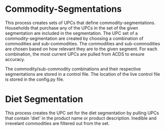 # Commodity-Segmentations
This process creates sets of UPCs that define commodity-segmentations. Households that purchase any of the UPCs in the set of the given segmentation are included in the segmentation. The UPC set of a commodity-segmentation are created by choosing a combination of commodities and sub-commodities. The commodities and sub-commodities are chosen based on how relevant they are to the given segment. For each combination, the most current UPCs are pulled from ACDS to ensure accuracy.

The commodity/sub-commodity combinations and their respective segmentations are stored in a control file.  The location of the live control file is stored in the config.py file.

# Diet Segmentation
This process creates the UPC set for the diet segmentation by pulling UPCs that contain 'diet' in the product name or product description. Inedible and irrevelant commodities are filtered out from the set.
